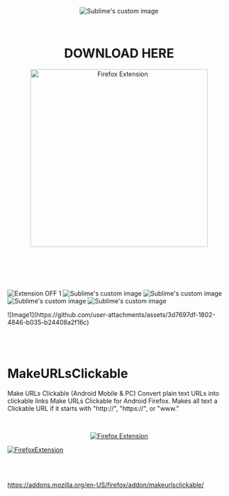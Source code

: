 <p align="center">
  <img src="https://addons.mozilla.org/user-media/addon_icons/2882/2882493-128.png?raw=true" alt="Sublime's custom image"/>
</p>



<br/> 



<p align="center">
<h1 align="center">DOWNLOAD HERE</h1>
</p>

<p align="center">
  <a href="https://addons.mozilla.org/en-US/firefox/addon/makeurlsclickable/">
    <img src="https://camo.githubusercontent.com/02b14785b7c3ceca373e79f38eba146affc188ebabf3b0eab701af2f2fae911b/68747470733a2f2f696d672e736869656c64732e696f2f62616467652f46697265666f782d3134316532342e7376673f267374796c653d666f722d7468652d6261646765266c6f676f3d66697265666f782d62726f77736572266c6f676f436f6c6f723d7768697465" alt="Firefox Extension" width="400" />
  </a>
</p>




<br/>
<br/>
<br/>
<br/>




<p align="left">
  <img src="[https://addons.mozilla.org/user-media/addon_icons/2882/2882493-128.png](https://github.com/user-attachments/assets/3d7697df-1802-4846-b035-b24408a2f16c)?raw=true" alt="Extension OFF 1"/>
  <img src="https://addons.mozilla.org/user-media/addon_icons/2882/2882493-128.png?raw=true" alt="Sublime's custom image"/>
  <img src="https://addons.mozilla.org/user-media/addon_icons/2882/2882493-128.png?raw=true" alt="Sublime's custom image"/>
  <img src="https://addons.mozilla.org/user-media/addon_icons/2882/2882493-128.png?raw=true" alt="Sublime's custom image"/>
  <img src="https://addons.mozilla.org/user-media/addon_icons/2882/2882493-128.png?raw=true" alt="Sublime's custom image"/>
</p>
![Image1](https://github.com/user-attachments/assets/3d7697df-1802-4846-b035-b24408a2f16c)










<br/>
<br/>
<br/>
<br/>




# MakeURLsClickable
Make URLs Clickable (Android Mobile &amp; PC)
Convert plain text URLs into clickable links
Make URLs Clickable for Android Firefox. Makes all text a Clickable URL if it starts with "http://", "https://", or "www."

<br/> 

<p align="center">
  <a href="https://addons.mozilla.org/en-US/firefox/addon/makeurlsclickable/">
    <img src="https://camo.githubusercontent.com/02b14785b7c3ceca373e79f38eba146affc188ebabf3b0eab701af2f2fae911b/68747470733a2f2f696d672e736869656c64732e696f2f62616467652f46697265666f782d3134316532342e7376673f267374796c653d666f722d7468652d6261646765266c6f676f3d66697265666f782d62726f77736572266c6f676f436f6c6f723d7768697465" alt="Firefox Extension" />
  </a>
</p>


[![FirefoxExtension](https://camo.githubusercontent.com/02b14785b7c3ceca373e79f38eba146affc188ebabf3b0eab701af2f2fae911b/68747470733a2f2f696d672e736869656c64732e696f2f62616467652f46697265666f782d3134316532342e7376673f267374796c653d666f722d7468652d6261646765266c6f676f3d66697265666f782d62726f77736572266c6f676f436f6c6f723d7768697465)](https://addons.mozilla.org/en-US/firefox/addon/makeurlsclickable/)

<br/>
<br/>

https://addons.mozilla.org/en-US/firefox/addon/makeurlsclickable/




